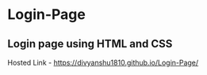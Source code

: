 # Login-Page
## Login page using HTML and CSS
Hosted Link - https://divyanshu1810.github.io/Login-Page/
